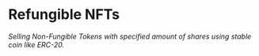 # Refungible NFTs
*Selling Non-Fungible Tokens with specified amount of shares using stable coin like ERC-20.*
